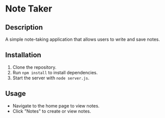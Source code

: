 # Note Taker

## Description
A simple note-taking application that allows users to write and save notes.

<!-- ## Live Demo
[Deployed Application Link](YOUR_DEPLOYMENT_URL) -->

## Installation
1. Clone the repository.
2. Run `npm install` to install dependencies.
3. Start the server with `node server.js`.

## Usage
- Navigate to the home page to view notes.
- Click "Notes" to create or view notes.
